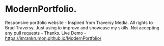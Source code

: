 # ModernPortfolio.
Responsive portfolio website - Inspired from Traversy Media.
All rights to Brad Traversy.
Just using to improve and showcase my skills.
Not accepting any pull requests - Thanks.
Live Demo - https://imrankrumon.github.io/ModernPortfolio/
